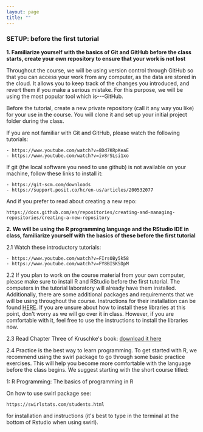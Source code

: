 ```yaml
---
layout: page
title: ""
---
```



### SETUP: before the first tutorial


<b> 1. Familiarize yourself with the basics of Git and GitHub before the class starts, create your own repository to ensure that your work is not lost</b>

Throughout the course, we will be using version control through GitHub so that you can access your work from any computer, as the data are stored in the cloud. It allows  you to keep track of the changes you introduced, and revert them if you make a serious mistake. For this purpose, we will be using the most popular tool which is---GitHub.

Before the tutorial, create a new private repository (call it any way you like) for your use in the course. You will clone it and set up your initial project folder during the class.

If you are not familiar with Git and GitHub, please watch the following tutorials:

    - https://www.youtube.com/watch?v=8Dd7KRpKeaE
    - https://www.youtube.com/watch?v=iv8rSLsi1xo


If git (the local software you need to use github) is not available on your machine, follow these links to install it:

    - https://git-scm.com/downloads
    - https://support.posit.co/hc/en-us/articles/200532077


And if you prefer to read about creating a new repo: 

    https://docs.github.com/en/repositories/creating-and-managing-repositories/creating-a-new-repository


<b> 2. We will be using the R programming language and the RStudio IDE in class, familiarize yourself with the basics of these before the first tutorial </b>

2.1  Watch these introductory tutorials: 

    - https://www.youtube.com/watch?v=FIrsOBy5k58
    - https://www.youtube.com/watch?v=FY8BISK5DpM
    
2.2 If you plan to work on the course material from your own computer, please make sure to install R and RStudio before the first tutorial. The computers in the tutorial laboratory will already have them installed. Additionally, there are some additional packages and requirements that we will be using throughout the course. Instructions for their installation can be found <a href="https://rfl-urbaniak.github.io/teaching/shared/setup_installation_instruction.pdf">HERE</a>. If you are unsure about how to install these libraries at this point, don't worry as we will go over it in class. However, if you are comfortable with it, feel free to use the instructions to install the libraries now.

2.3 Read Chapter Three of Kruschke's book: <a href="https://rfl-urbaniak.github.io/teaching/shared/Ch3_Kruschke.pdf">download it here</a>

2.4 Practice is the best way to learn programming. To get started with R, we recommend using the swirl package to go through some basic practice exercises. This will help you become more comfortable with the language before the class begins. We suggest starting with the short course titled:

  1: R Programming: The basics of programming in R

On how to use swirl package see:  

    https://swirlstats.com/students.html

for installation and instructions (it's best to type in the terminal at the bottom of Rstudio when using swirl).




